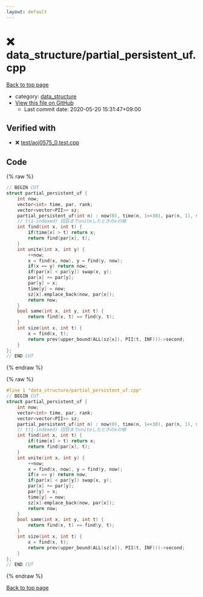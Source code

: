 ```yaml
---
layout: default
---
```


<!-- mathjax config similar to math.stackexchange -->
<script type="text/javascript" async
  src="https://cdnjs.cloudflare.com/ajax/libs/mathjax/2.7.5/MathJax.js?config=TeX-MML-AM_CHTML">
</script>
<script type="text/x-mathjax-config">
  MathJax.Hub.Config({
    TeX: { equationNumbers: { autoNumber: "AMS" }},
    tex2jax: {
      inlineMath: [ ['$','$'] ],
      processEscapes: true
    },
    "HTML-CSS": { matchFontHeight: false },
    displayAlign: "left",
    displayIndent: "2em"
  });
</script>

<script type="text/javascript" src="https://cdnjs.cloudflare.com/ajax/libs/jquery/3.4.1/jquery.min.js"></script>
<script src="https://cdn.jsdelivr.net/npm/jquery-balloon-js@1.1.2/jquery.balloon.min.js" integrity="sha256-ZEYs9VrgAeNuPvs15E39OsyOJaIkXEEt10fzxJ20+2I=" crossorigin="anonymous"></script>
<script type="text/javascript" src="../../assets/js/copy-button.js"></script>
<link rel="stylesheet" href="../../assets/css/copy-button.css" />


# :x: data_structure/partial_persistent_uf.cpp

<a href="../../index.html">Back to top page</a>

* category: <a href="../../index.html#c8f6850ec2ec3fb32f203c1f4e3c2fd2">data_structure</a>
* <a href="{{ site.github.repository_url }}/blob/master/data_structure/partial_persistent_uf.cpp">View this file on GitHub</a>
    - Last commit date: 2020-05-20 15:31:47+09:00




## Verified with

* :x: <a href="../../verify/test/aoj0575_0.test.cpp.html">test/aoj0575_0.test.cpp</a>


## Code

<a id="unbundled"></a>
{% raw %}
```cpp
// BEGIN CUT
struct partial_persistent_uf {
    int now;
    vector<int> time, par, rank;
    vector<vector<PII>> sz;
    partial_persistent_uf(int n) : now(0), time(n, 1<<30), par(n, 1), sz(n, vector<PII>({{0,1}})) {}
    // t(1-indexed) 回目までuniteしたときのxの根
    int find(int x, int t) {
        if(time[x] > t) return x;
        return find(par[x], t);
    }
    int unite(int x, int y) {
        ++now;
        x = find(x, now), y = find(y, now);
        if(x == y) return now;
        if(par[x] < par[y]) swap(x, y);
        par[x] += par[y];
        par[y] = x;
        time[y] = now;
        sz[x].emplace_back(now, par[x]);
        return now;
    }
    bool same(int x, int y, int t) { 
        return find(x, t) == find(y, t);
    }
    int size(int x, int t) { 
        x = find(x, t);
        return prev(upper_bound(ALL(sz[x]), PII(t, INF)))->second; 
    }
};
// END CUT
```
{% endraw %}

<a id="bundled"></a>
{% raw %}
```cpp
#line 1 "data_structure/partial_persistent_uf.cpp"
// BEGIN CUT
struct partial_persistent_uf {
    int now;
    vector<int> time, par, rank;
    vector<vector<PII>> sz;
    partial_persistent_uf(int n) : now(0), time(n, 1<<30), par(n, 1), sz(n, vector<PII>({{0,1}})) {}
    // t(1-indexed) 回目までuniteしたときのxの根
    int find(int x, int t) {
        if(time[x] > t) return x;
        return find(par[x], t);
    }
    int unite(int x, int y) {
        ++now;
        x = find(x, now), y = find(y, now);
        if(x == y) return now;
        if(par[x] < par[y]) swap(x, y);
        par[x] += par[y];
        par[y] = x;
        time[y] = now;
        sz[x].emplace_back(now, par[x]);
        return now;
    }
    bool same(int x, int y, int t) { 
        return find(x, t) == find(y, t);
    }
    int size(int x, int t) { 
        x = find(x, t);
        return prev(upper_bound(ALL(sz[x]), PII(t, INF)))->second; 
    }
};
// END CUT

```
{% endraw %}

<a href="../../index.html">Back to top page</a>

